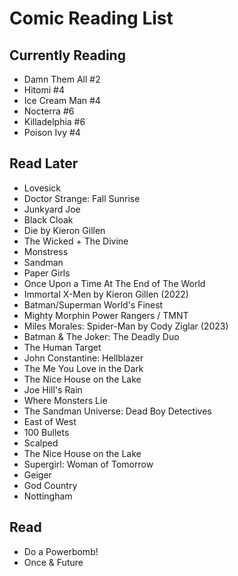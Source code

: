 # Comic Reading List

## Currently Reading
- Damn Them All #2
- Hitomi #4
- Ice Cream Man #4
- Nocterra #6
- Killadelphia #6
- Poison Ivy #4

## Read Later
- Lovesick
- Doctor Strange: Fall Sunrise
- Junkyard Joe
- Black Cloak
- Die by Kieron Gillen
- The Wicked + The Divine
- Monstress
- Sandman
- Paper Girls
- Once Upon a Time At The End of The World
- Immortal X-Men by Kieron Gillen (2022)
- Batman/Superman World's Finest
- Mighty Morphin Power Rangers / TMNT
- Miles Morales: Spider-Man by Cody Ziglar (2023)
- Batman & The Joker: The Deadly Duo
- The Human Target
- John Constantine: Hellblazer
- The Me You Love in the Dark
- The Nice House on the Lake
- Joe Hill's Rain
- Where Monsters Lie
- The Sandman Universe: Dead Boy Detectives
- East of West
- 100 Bullets
- Scalped
- The Nice House on the Lake
- Supergirl: Woman of Tomorrow
- Geiger
- God Country
- Nottingham

## Read
- Do a Powerbomb!
- Once & Future